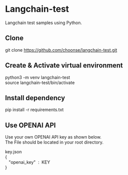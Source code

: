 # Langchain-test

Langchain test samples using Python.  

## Clone
git clone https://github.com/choonse/langchain-test.git

## Create & Activate virtual environment
python3 -m venv langchain-test  
source langchain-test/bin/activate

## Install dependency
pip install -r requirements.txt

## Use OPENAI API
Use your own OPENAI API key as shown below.  
The File should be located in your root directory.

key.json  
{  
 &nbsp; &nbsp;"openai_key" &nbsp;: &nbsp;KEY  
}
